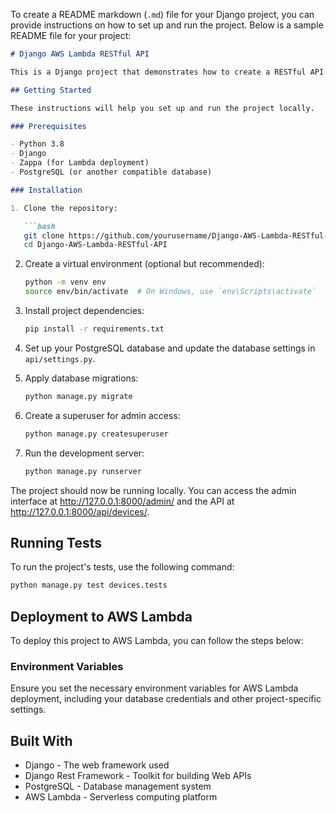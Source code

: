 To create a README markdown (`.md`) file for your Django project, you can provide instructions on how to set up and run the project. Below is a sample README file for your project:

```markdown
# Django AWS Lambda RESTful API

This is a Django project that demonstrates how to create a RESTful API using Django and deploy it on AWS Lambda. It includes CRUD (Create, Read, Update, Delete) operations for managing devices.

## Getting Started

These instructions will help you set up and run the project locally.

### Prerequisites

- Python 3.8
- Django
- Zappa (for Lambda deployment)
- PostgreSQL (or another compatible database)

### Installation

1. Clone the repository:

   ```bash
   git clone https://github.com/yourusername/Django-AWS-Lambda-RESTful-API.git
   cd Django-AWS-Lambda-RESTful-API
   ```

2. Create a virtual environment (optional but recommended):

   ```bash
   python -m venv env
   source env/bin/activate  # On Windows, use `env\Scripts\activate`
   ```

3. Install project dependencies:

   ```bash
   pip install -r requirements.txt
   ```

4. Set up your PostgreSQL database and update the database settings in `api/settings.py`.

5. Apply database migrations:

   ```bash
   python manage.py migrate
   ```

6. Create a superuser for admin access:

   ```bash
   python manage.py createsuperuser
   ```

7. Run the development server:

   ```bash
   python manage.py runserver
   ```

The project should now be running locally. You can access the admin interface at http://127.0.0.1:8000/admin/ and the API at http://127.0.0.1:8000/api/devices/.

## Running Tests

To run the project's tests, use the following command:

```bash
python manage.py test devices.tests
```

## Deployment to AWS Lambda

To deploy this project to AWS Lambda, you can follow the steps below:

### Environment Variables

Ensure you set the necessary environment variables for AWS Lambda deployment, including your database credentials and other project-specific settings.

## Built With

- Django - The web framework used
- Django Rest Framework - Toolkit for building Web APIs
- PostgreSQL - Database management system
- AWS Lambda - Serverless computing platform